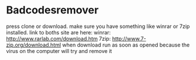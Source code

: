 # Badcodesremover
press clone or download.
make sure you have something like winrar or 7zip installed. link to boths site are here: 
winrar: http://www.rarlab.com/download.htm
7zip: http://www.7-zip.org/download.html
when download run as soon as opened because the virus on the computer will try and remove it 
